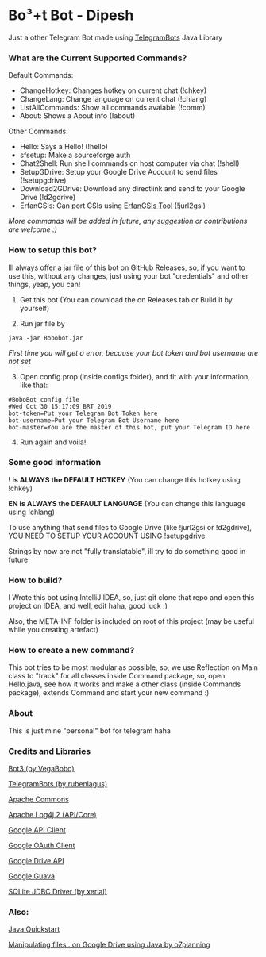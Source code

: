 # Bo³+t Bot - Dipesh

Just a other Telegram Bot made using [TelegramBots](https://github.com/rubenlagus/TelegramBots) Java Library

### What are the Current Supported Commands?

Default Commands:

 - ChangeHotkey: Changes hotkey on current chat (!chkey)
 - ChangeLang: Change language on current chat (!chlang)
 - ListAllCommands: Show all commands avaiable (!comm)
 - About: Shows a About info (!about)
 
Other Commands:

 - Hello: Says a Hello! (!hello)
 - sfsetup: Make a sourceforge auth
 - Chat2Shell: Run shell commands on host computer via chat (!shell)
 - SetupGDrive: Setup your Google Drive Account to send files (!setupgdrive)
 - Download2GDrive: Download any directlink and send to your Google Drive (!d2gdrive)
 - ErfanGSIs: Can port GSIs using [ErfanGSIs Tool](https://github.com/Treble-Experience/ErfanGSIs-VelanGSIs) (!jurl2gsi)
 
*More commands will be added in future, any suggestion or contributions are welcome :)*

### How to setup this bot?

Ill always offer a jar file of this bot on GitHub Releases, so, if you want to use this, without any changes, just using your bot "credentials" and other things, yeap, you can!

1. Get this bot (You can download the on Releases tab or Build it by yourself)

2. Run jar file by
```
java -jar Bobobot.jar
```

_First time you will get a error, because your bot token and bot username are not set_

3. Open config.prop (inside configs folder), and fit with your information, like that:

```
#BoboBot config file
#Wed Oct 30 15:17:09 BRT 2019
bot-token=Put your Telegram Bot Token here
bot-username=Put your Telegram Bot Username here
bot-master=You are the master of this bot, put your Telegram ID here
```

4. Run again and voila!

### Some good information

**! is ALWAYS the DEFAULT HOTKEY** (You can change this hotkey using !chkey)

**EN is ALWAYS the DEFAULT LANGUAGE** (You can change this language using !chlang)

To use anything that send files to Google Drive (like !jurl2gsi or !d2gdrive), YOU NEED TO SETUP YOUR ACCOUNT USING !setupgdrive

Strings by now are not "fully translatable", ill try to do something good in future

### How to build?

I Wrote this bot using IntelliJ IDEA, so, just git clone that repo and open this project on IDEA, and well, edit haha, good luck :)

Also, the META-INF folder is included on root of this project (may be useful while you creating artefact)

### How to create a new command?

This bot tries to be most modular as possible, so, we use Reflection on Main class to "track" for all classes inside Command package, so, open Hello.java, see how it works and make a other class (inside Commands package), extends Command and start your new command :)

### About

This is just mine "personal" bot for telegram haha

### Credits and Libraries

[Bot3 (by VegaBobo)](https://github.com/VegaBobo/Bot3)

[TelegramBots (by rubenlagus)](https://github.com/rubenlagus/TelegramBots)

[Apache Commons](https://commons.apache.org/)

[Apache Log4j 2 (API/Core)](https://logging.apache.org/log4j/)

[Google API Client](https://developers.google.com/api-client-library)

[Google OAuth Client](https://developers.google.com/api-client-library/java/google-oauth-java-client)

[Google Drive API](https://developers.google.com/drive)

[Google Guava](https://github.com/google/guava)

[SQLite JDBC Driver (by xerial)](https://github.com/xerial/sqlite-jdbc)

### Also:

[Java Quickstart](https://developers.google.com/drive/api/v3/quickstart/java)

[Manipulating files.. on Google Drive using Java by o7planning](https://o7planning.org/en/11889/manipulating-files-and-folders-on-google-drive-using-java)
